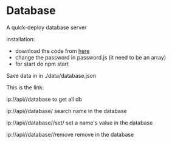 # Database
A quick-deploy database server

installation:
- download the code from [here](https://github.com/FIUSdevelopment/database-server/archive/refs/tags/1.0.0.zip)
- change the password in password.js (it need to be an array)
- for start do npm start

Save data in in ./data/database.json

This is the link:

ip://api/<auth-code>/database to get all db

ip://api/<auth-code>/database/<name> search name in the database

ip://api/<auth-code>/database/<name>/set/<value> set a name's value in the database

ip://api/<auth-code>/database/<name>/remove remove <name> in the database
